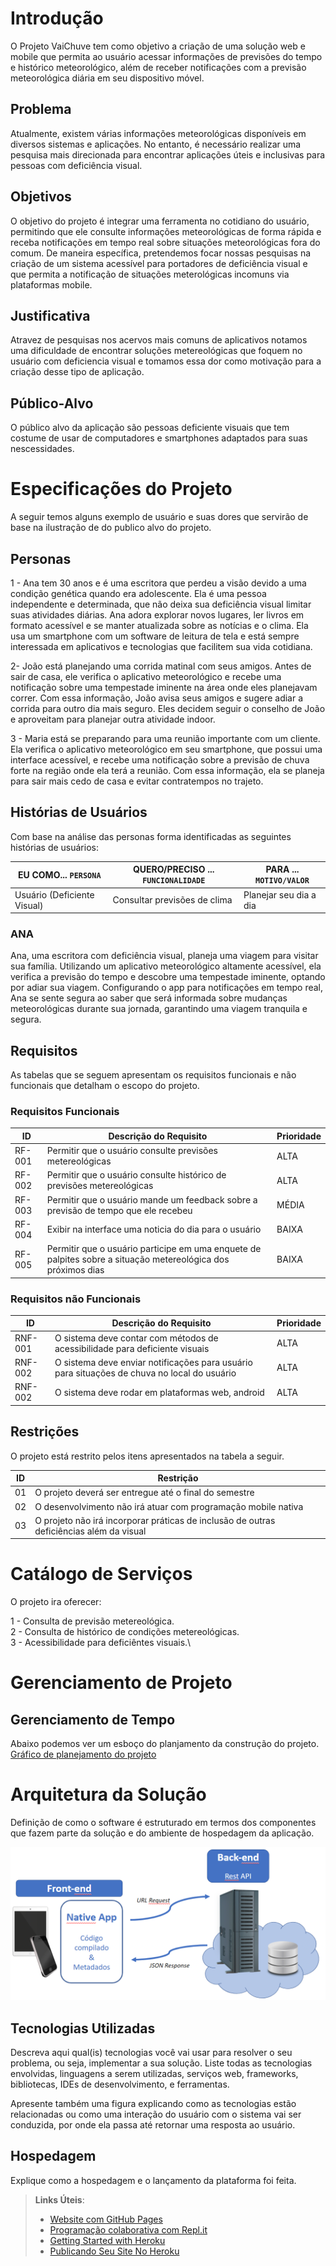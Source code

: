 # Introdução

O Projeto VaiChuve tem como objetivo a criação de uma solução web e mobile que permita ao usuário acessar informações de previsões do tempo e histórico meteorológico, além de receber notificações com a previsão meteorológica diária em seu dispositivo móvel.

## Problema

Atualmente, existem várias informações meteorológicas disponíveis em diversos sistemas e aplicações. No entanto, é necessário realizar uma pesquisa mais direcionada para encontrar aplicações úteis e inclusivas para pessoas com deficiência visual. 

## Objetivos

O objetivo do projeto é integrar uma ferramenta no cotidiano do usuário, permitindo que ele consulte informações meteorológicas de forma rápida e receba notificações em tempo real sobre situações meteorológicas fora do comum. De maneira específica, pretendemos focar nossas pesquisas na criação de um sistema acessível para portadores de deficiência visual e que permita a notificação
de situações meterológicas incomuns via plataformas mobile.

## Justificativa

Atravez de pesquisas nos acervos mais comuns de aplicativos notamos uma dificuldade de encontrar soluções metereológicas que foquem no usuário com deficiencia visual e tomamos essa dor como motivação para a criação desse tipo de aplicação.

## Público-Alvo

O público alvo da aplicação são pessoas deficiente visuais que tem costume de usar de computadores e smartphones adaptados para suas nescessidades.

# Especificações do Projeto

A seguir temos alguns exemplo de usuário e suas dores que servirão de base na ilustração de do publico alvo do projeto.

## Personas

1 - Ana tem 30 anos e é uma escritora que perdeu a visão devido a uma condição genética quando era adolescente. Ela é uma pessoa independente e determinada, que não deixa sua deficiência visual limitar suas atividades diárias. Ana adora explorar novos lugares, ler livros em formato acessível e se manter atualizada sobre as notícias e o clima. Ela usa um smartphone com um software de leitura de tela e está sempre interessada em aplicativos e tecnologias que facilitem sua vida cotidiana.

2- João está planejando uma corrida matinal com seus amigos. Antes de sair de casa, ele verifica o aplicativo meteorológico e recebe uma notificação sobre uma tempestade iminente na área onde eles planejavam correr. Com essa informação, João avisa seus amigos e sugere adiar a corrida para outro dia mais seguro. Eles decidem seguir o conselho de João e aproveitam para planejar outra atividade indoor.

3 - Maria está se preparando para uma reunião importante com um cliente. Ela verifica o aplicativo meteorológico em seu smartphone, que possui uma interface acessível, e recebe uma notificação sobre a previsão de chuva forte na região onde ela terá a reunião. Com essa informação, ela se planeja para sair mais cedo de casa e evitar contratempos no trajeto.

## Histórias de Usuários

Com base na análise das personas forma identificadas as seguintes histórias de usuários:

|EU COMO... `PERSONA`        | QUERO/PRECISO ... `FUNCIONALIDADE` |PARA ... `MOTIVO/VALOR`                 |
|----------------------------|------------------------------------|----------------------------------------|
|Usuário (Deficiente Visual) | Consultar previsões de clima       | Planejar seu dia a dia                 |

### ANA
Ana, uma escritora com deficiência visual, planeja uma viagem para visitar sua família. Utilizando um aplicativo meteorológico altamente acessível, ela verifica a previsão do tempo e descobre uma tempestade iminente, optando por adiar sua viagem. Configurando o app para notificações em tempo real, Ana se sente segura ao saber que será informada sobre mudanças meteorológicas durante sua jornada, garantindo uma viagem tranquila e segura.

## Requisitos

As tabelas que se seguem apresentam os requisitos funcionais e não funcionais que detalham o escopo do projeto. 

### Requisitos Funcionais

|ID    | Descrição do Requisito                                                                                        | Prioridade |
|------|---------------------------------------------------------------------------------------------------------------|------------|
|RF-001| Permitir que o usuário consulte previsões metereológicas                                                      | ALTA       |
|RF-002| Permitir que o usuário consulte histórico de previsões metereológicas                                         | ALTA       | 
|RF-003| Permitir que o usuário mande um feedback sobre a previsão de tempo que ele recebeu                            | MÉDIA      |
|RF-004| Exibir na interface uma noticia do dia para o usuário                                                         | BAIXA      |
|RF-005| Permitir que o usuário participe em uma enquete de palpites sobre a situação metereológica dos próximos dias  | BAIXA      |

### Requisitos não Funcionais

|ID     | Descrição do Requisito  |Prioridade |
|-------|------------------------------------------------------------------------------------------------|------|
|RNF-001| O sistema deve contar com métodos de acessibilidade para deficiente visuais                    | ALTA | 
|RNF-002| O sistema deve enviar notificações para usuário para situações de chuva no local do usuário    | ALTA |
|RNF-002| O sistema deve rodar em plataformas web, android                                               | ALTA | 


## Restrições

O projeto está restrito pelos itens apresentados na tabela a seguir.

|ID| Restrição                                                                               |
|--|-----------------------------------------------------------------------------------------|
|01| O projeto deverá ser entregue até o final do semestre                                   |
|02| O desenvolvimento não irá atuar com programação mobile nativa                           |
|03| O projeto não irá incorporar práticas de inclusão de outras deficiências além da visual |

# Catálogo de Serviços

O projeto ira oferecer:

1 - Consulta de previsão metereológica.\
2 - Consulta de histórico de condições metereológicas.\
3 - Acessibilidade para deficiêntes visuais.\

# Gerenciamento de Projeto

## Gerenciamento de Tempo

Abaixo podemos ver um esboço do planjamento da construção do projeto.
[Gráfico de planejamento do projeto](img/GanttChartVaiChuve.png)

# Arquitetura da Solução

Definição de como o software é estruturado em termos dos componentes que fazem parte da solução e do ambiente de hospedagem da aplicação.

![Arquitetura da Solução](img/02-mob-arch.png)

## Tecnologias Utilizadas

Descreva aqui qual(is) tecnologias você vai usar para resolver o seu problema, ou seja, implementar a sua solução. Liste todas as tecnologias envolvidas, linguagens a serem utilizadas, serviços web, frameworks, bibliotecas, IDEs de desenvolvimento, e ferramentas.

Apresente também uma figura explicando como as tecnologias estão relacionadas ou como uma interação do usuário com o sistema vai ser conduzida, por onde ela passa até retornar uma resposta ao usuário.

## Hospedagem

Explique como a hospedagem e o lançamento da plataforma foi feita.

> **Links Úteis**:
>
> - [Website com GitHub Pages](https://pages.github.com/)
> - [Programação colaborativa com Repl.it](https://repl.it/)
> - [Getting Started with Heroku](https://devcenter.heroku.com/start)
> - [Publicando Seu Site No Heroku](http://pythonclub.com.br/publicando-seu-hello-world-no-heroku.html)
